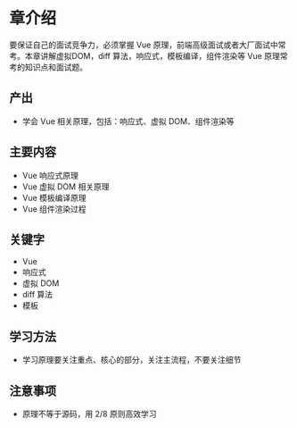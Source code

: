 # 章介绍

要保证自己的面试竞争力，必须掌握 Vue 原理，前端高级面试或者大厂面试中常考。本章讲解虚拟DOM，diff 算法，响应式，模板编译，组件渲染等 Vue 原理常考的知识点和面试题。

## 产出

- 学会 Vue 相关原理，包括：响应式、虚拟 DOM、组件渲染等

## 主要内容

- Vue 响应式原理
- Vue 虚拟 DOM 相关原理
- Vue 模板编译原理
- Vue 组件渲染过程

## 关键字

- Vue
- 响应式
- 虚拟 DOM
- diff 算法
- 模板

## 学习方法

- 学习原理要关注重点、核心的部分，关注主流程，不要关注细节

## 注意事项

- 原理不等于源码，用 2/8 原则高效学习
